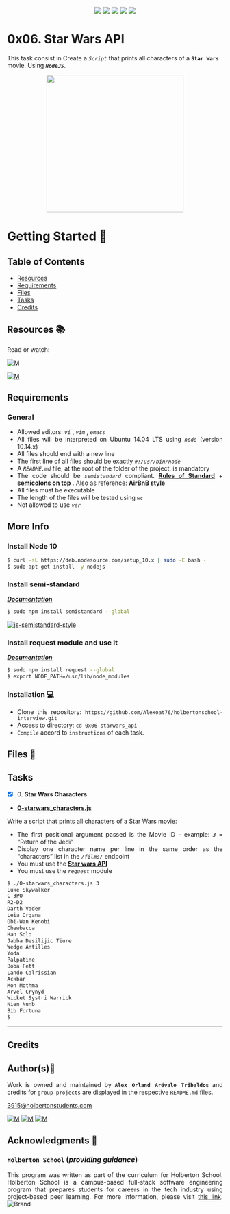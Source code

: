 <p align="center">
<img src="https://img.shields.io/badge/LINUX-darkgreen.svg"/>
<img src="https://img.shields.io/badge/Shell-ligthgreen.svg"/>
<img src="https://img.shields.io/badge/Vim-green.svg"/>
<img src="https://img.shields.io/badge/NodeJS-yellow.svg"/>
<img src="https://img.shields.io/badge/Markdown-black.svg"/><br>	
</p>

# 0x06. Star Wars API

This task consist in Create a *`Script`* that prints all characters of a **`Star Wars`** movie. Using ***` NodeJS `***.

<p align="center">
  <img width="320"  
        src="https://miro.medium.com/max/960/1*6RaEVPng5kXrQubPt8r-qg.gif"
  >
</p>

# Getting Started :running:	
<div style="text-align: justify">

## Table of Contents
* [Resources](#resources-books)
* [Requirements](#requirements)
* [Files](#files-file_folder)
* [Tasks](#tasks)
* [Credits](#credits)

## Resources :books:
Read or watch:
	
[![M](https://upload.wikimedia.org/wikipedia/commons/thumb/2/2f/Google_2015_logo.svg/80px-Google_2015_logo.svg.png)](https://www.google.com/search?q=star+wars+api+node&source=lnms&sa=X&ved=2ahUKEwiNhaqp8P75AhU3ZjABHX4MAMgQ_AUoAHoECAEQAg&biw=1920&bih=929&dpr=1)

[![M](https://upload.wikimedia.org/wikipedia/commons/thumb/e/e1/Logo_of_YouTube_%282015-2017%29.svg/70px-Logo_of_YouTube_%282015-2017%29.svg.png)](https://www.google.com/search?q=star+wars+api+node&source=lnms&tbm=vid&sa=X&ved=2ahUKEwiwvKWo8P75AhXVmYQIHdmYBEgQ_AUoAXoECAEQAw&biw=1920&bih=929&dpr=1)


## Requirements
### General
- Allowed editors:  *` vi `* ,  *` vim `* ,  *` emacs `* 
- All files will be interpreted on Ubuntu 14.04 LTS using  *` node `* (version 10.14.x)
- All files should end with a new line
- The first line of all files should be exactly  *` #!/usr/bin/node `*
- A  *` README.md `*  file, at the root of the folder of the project, is mandatory
- The code should be  *` semistandard `*  compliant. **[Rules of Standard](https://intranet.hbtn.io/rltoken/9D55NBEvxCOb2UpyDm1wUQ)** + **[semicolons on top](https://intranet.hbtn.io/rltoken/aHP62g9O1_ZGY34qeberZA)** . Also as reference: **[AirBnB style](https://intranet.hbtn.io/rltoken/Jcjw9xN9Y2IuLuve3yt7ag)**
- All files must be executable
- The length of the files will be tested using  *` wc `*
- Not allowed to use  *` var `*

## More Info
### Install Node 10
```bash
$ curl -sL https://deb.nodesource.com/setup_10.x | sudo -E bash -
$ sudo apt-get install -y nodejs
```

### Install semi-standard
***[Documentation](https://intranet.hbtn.io/rltoken/aHP62g9O1_ZGY34qeberZA)***

```bash
$ sudo npm install semistandard --global
```
[![js-semistandard-style](https://img.shields.io/badge/code%20style-semistandard-brightgreen.svg)](https://github.com/standard/semistandard)

### Install request module and use it
***[Documentation](https://intranet.hbtn.io/rltoken/mUx37zH56AfjkWx0O65QaA)***

```bash
$ sudo npm install request --global
$ export NODE_PATH=/usr/lib/node_modules
```

### Installation :computer:
	
- Clone this repository: `https://github.com/Alexoat76/holbertonschool-interview.git`	
- Access to directory: `cd 0x06-starwars_api`
- `Compile` accord to `instructions` of each task.

## Files :file_folder:

## Tasks

+ [x] 0\. **Star Wars Characters**

+ **[0-starwars_characters.js](./0-starwars_characters.js)**

Write a script that prints all characters of a Star Wars movie:
* The first positional argument passed is the Movie ID - example:  *` 3 `*  = “Return of the Jedi” 
* Display one character name per line in the same order as the “characters” list in the  *` /films/ `*  endpoint
* You must use the **[Star wars API](https://intranet.hbtn.io/rltoken/gOFjTqtp8L2xueAR74gqUw)** 
* You must use the  *` request `*  module

```bash
$ ./0-starwars_characters.js 3
Luke Skywalker
C-3PO
R2-D2
Darth Vader
Leia Organa
Obi-Wan Kenobi
Chewbacca
Han Solo
Jabba Desilijic Tiure
Wedge Antilles
Yoda
Palpatine
Boba Fett
Lando Calrissian
Ackbar
Mon Mothma
Arvel Crynyd
Wicket Systri Warrick
Nien Nunb
Bib Fortuna
$ 

```
---

## Credits

## Author(s):blue_book:

Work is owned and maintained by 
	**`Alex Orland Arévalo Tribaldos`**  and credits for `group projects` are displayed in the respective `README.md` files.

<3915@holbertonstudents.com>
	
[![M](https://upload.wikimedia.org/wikipedia/commons/thumb/9/91/Octicons-mark-github.svg/25px-Octicons-mark-github.svg.png)](https://github.com/Alexoat76)
[![M](https://upload.wikimedia.org/wikipedia/fr/thumb/c/c8/Twitter_Bird.svg/25px-Twitter_Bird.svg.png)](https://twitter.com/aoarevalot)
[![M](https://upload.wikimedia.org/wikipedia/commons/thumb/c/ca/LinkedIn_logo_initials.png/25px-LinkedIn_logo_initials.png)](https://www.linkedin.com/in/Alexoat76/)

## Acknowledgments :mega: 

### **`Holberton School`** (*providing guidance*)
	
This program was written as part of the curriculum for Holberton School.
Holberton School is a campus-based full-stack software engineering program
that prepares students for careers in the tech industry using project-based
peer learning. For more information,  please visit [this link](https://www.holbertonschool.com/).
![Brand](https://assets.website-files.com/6105315644a26f77912a1ada/610540e8b4cd6969794fe673_Holberton_School_logo-04-04.svg)
